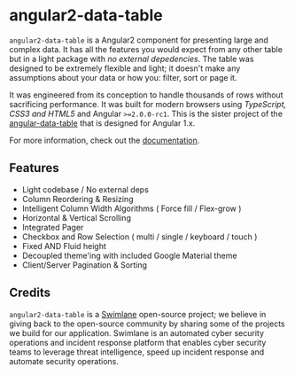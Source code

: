 # angular2-data-table

`angular2-data-table` is a Angular2 component for presenting large and complex data.  It has all the features you would expect from any other table but in a light package with _no external depedencies_. The table was designed to be extremely flexible and light; it doesn't make any assumptions about your data or how you: filter, sort or page it.

It was engineered from its conception to handle thousands of rows without sacrificing performance.  It was built for modern browsers using _TypeScript, CSS3 and HTML5_ and Angular `>=2.0.0-rc1`. This is the sister project of the [angular-data-table](https://github.com/swimlane/angular-data-table) that is designed for Angular 1.x.

For more information, check out the [documentation](https://swimlane.gitbooks.io/angular2-data-table/content/).

## Features
- Light codebase / No external deps
- Column Reordering & Resizing
- Intelligent Column Width Algorithms ( Force fill / Flex-grow )
- Horizontal & Vertical Scrolling
- Integrated Pager
- Checkbox and Row Selection ( multi / single / keyboard / touch )
- Fixed AND Fluid height
- Decoupled theme'ing with included Google Material theme
- Client/Server Pagination & Sorting

## Credits
`angular2-data-table` is a [Swimlane](http://swimlane.com) open-source project; we believe in giving back to the open-source community by sharing some of the projects we build for our application. Swimlane is an automated cyber security operations and incident response platform that enables cyber security teams to leverage threat intelligence, speed up incident response and automate security operations.
